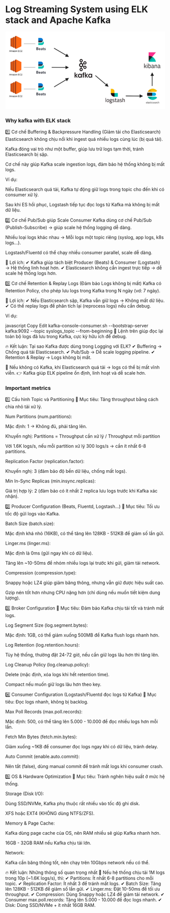 # Log Streaming System using ELK stack and Apache Kafka 


![alt text](image.png)


### Why kafka with ELK stack

1️⃣ Cơ chế Buffering & Backpressure Handling (Giảm tải cho Elasticsearch)
Elasticsearch không chịu nổi khi ingest quá nhiều logs cùng lúc (bị quá tải).

Kafka đóng vai trò như một buffer, giúp lưu trữ logs tạm thời, tránh Elasticsearch bị sập.

Cơ chế này giúp Kafka scale ingestion logs, đảm bảo hệ thống không bị mất logs.

Ví dụ:

Nếu Elasticsearch quá tải, Kafka tự động giữ logs trong topic cho đến khi có consumer xử lý.

Sau khi ES hồi phục, Logstash tiếp tục đọc logs từ Kafka mà không bị mất dữ liệu.

2️⃣ Cơ chế Pub/Sub giúp Scale Consumer
Kafka dùng cơ chế Pub/Sub (Publish-Subscribe) → giúp scale hệ thống logging dễ dàng.

Nhiều loại logs khác nhau → Mỗi logs một topic riêng (syslog, app logs, k8s logs...).

Logstash/Fluentd có thể chạy nhiều consumer parallel, scale dễ dàng.

📌 Lợi ích:
✔ Kafka giúp tách biệt Producer (Beats) & Consumer (Logstash) → Hệ thống linh hoạt hơn.
✔ Elasticsearch không cần ingest trực tiếp → dễ scale hệ thống logs hơn.

3️⃣ Cơ chế Retention & Replay Logs (Đảm bảo Logs không bị mất)
Kafka có Retention Policy, cho phép lưu logs trong Kafka trong N ngày (vd: 7 ngày).

📌 Lợi ích:
✔ Nếu Elasticsearch sập, Kafka vẫn giữ logs → Không mất dữ liệu.
✔ Có thể replay logs để phân tích lại (reprocess logs) nếu cần debug.

Ví dụ:

javascript
Copy
Edit
kafka-console-consumer.sh --bootstrap-server kafka:9092 --topic syslogs_topic --from-beginning
📌 Lệnh trên giúp đọc lại toàn bộ logs đã lưu trong Kafka, cực kỳ hữu ích để debug.

🔥 Kết luận: Tại sao Kafka được dùng trong Logging với ELK?
✔ Buffering → Chống quá tải Elasticsearch.
✔ Pub/Sub → Dễ scale logging pipeline.
✔ Retention & Replay → Logs không bị mất.

🚀 Nếu không có Kafka, khi Elasticsearch quá tải → logs có thể bị mất vĩnh viễn.
👉 Kafka giúp ELK pipeline ổn định, linh hoạt và dễ scale hơn.


### Important metrics


1️⃣ Cấu hình Topic và Partitioning
📌 Mục tiêu: Tăng throughput bằng cách chia nhỏ tải xử lý.

Num Partitions (num.partitions):

Mặc định: 1 → Không đủ, phải tăng lên.

Khuyến nghị: Partitions = Throughput cần xử lý / Throughput mỗi partition

Với 1.6K logs/s, nếu mỗi partition xử lý 300 logs/s → cần ít nhất 6-8 partitions.

Replication Factor (replication.factor):

Khuyến nghị: 3 (đảm bảo độ bền dữ liệu, chống mất logs).

Min In-Sync Replicas (min.insync.replicas):

Giá trị hợp lý: 2 (đảm bảo có ít nhất 2 replica lưu logs trước khi Kafka xác nhận).

2️⃣ Producer Configuration (Beats, Fluentd, Logstash...)
📌 Mục tiêu: Tối ưu tốc độ gửi logs vào Kafka.

Batch Size (batch.size):

Mặc định khá nhỏ (16KB), có thể tăng lên 128KB - 512KB để giảm số lần gửi.

Linger.ms (linger.ms):

Mặc định là 0ms (gửi ngay khi có dữ liệu).

Tăng lên ~10-50ms để nhóm nhiều logs lại trước khi gửi, giảm tải network.

Compression (compression.type):

Snappy hoặc LZ4 giúp giảm băng thông, nhưng vẫn giữ được hiệu suất cao.

Gzip nén tốt hơn nhưng CPU nặng hơn (chỉ dùng nếu muốn tiết kiệm dung lượng).

3️⃣ Broker Configuration
📌 Mục tiêu: Đảm bảo Kafka chịu tải tốt và tránh mất logs.

Log Segment Size (log.segment.bytes):

Mặc định: 1GB, có thể giảm xuống 500MB để Kafka flush logs nhanh hơn.

Log Retention (log.retention.hours):

Tùy hệ thống, thường đặt 24-72 giờ, nếu cần giữ logs lâu hơn thì tăng lên.

Log Cleanup Policy (log.cleanup.policy):

Delete (mặc định, xóa logs khi hết retention time).

Compact nếu muốn giữ logs lâu hơn theo key.

4️⃣ Consumer Configuration (Logstash/Fluentd đọc logs từ Kafka)
📌 Mục tiêu: Đọc logs nhanh, không bị backlog.

Max Poll Records (max.poll.records):

Mặc định: 500, có thể tăng lên 5.000 - 10.000 để đọc nhiều logs hơn mỗi lần.

Fetch Min Bytes (fetch.min.bytes):

Giảm xuống ~1KB để consumer đọc logs ngay khi có dữ liệu, tránh delay.

Auto Commit (enable.auto.commit):

Nên tắt (false), dùng manual commit để tránh mất logs khi consumer crash.

5️⃣ OS & Hardware Optimization
📌 Mục tiêu: Tránh nghẽn hiệu suất ở mức hệ thống.

Storage (Disk I/O):

Dùng SSD/NVMe, Kafka phụ thuộc rất nhiều vào tốc độ ghi disk.

XFS hoặc EXT4 (KHÔNG dùng NTFS/ZFS).

Memory & Page Cache:

Kafka dùng page cache của OS, nên RAM nhiều sẽ giúp Kafka nhanh hơn.

16GB - 32GB RAM nếu Kafka chịu tải lớn.

Network:

Kafka cần băng thông tốt, nên chạy trên 10Gbps network nếu có thể.

🔥 Kết luận: Những thông số quan trọng nhất
📌 Nếu hệ thống chịu tải 1M logs trong 10p (~1.6K logs/s), thì:
✔ Partitions: Ít nhất 6-8 partitions cho mỗi topic.
✔ Replication Factor: Ít nhất 3 để tránh mất logs.
✔ Batch Size: Tăng lên 128KB - 512KB để giảm số lần gửi.
✔ Linger.ms: Đặt 10-50ms để tối ưu throughput.
✔ Compression: Dùng Snappy hoặc LZ4 để giảm tải network.
✔ Consumer max.poll.records: Tăng lên 5.000 - 10.000 để đọc logs nhanh.
✔ Disk: Dùng SSD/NVMe + ít nhất 16GB RAM.